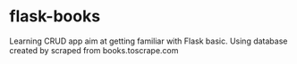 # flask-books
Learning CRUD app aim at getting familiar with Flask basic. Using database created by scraped from books.toscrape.com
